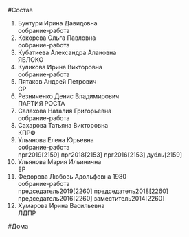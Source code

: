 #Состав  
1. Бунтури Ирина Давидовна  
    собрание-работа  
2. Кокорева Ольга Павловна  
    собрание-работа  
3. Кубатиева Александра Алановна  
    ЯБЛОКО  
4. Куликова Ирина Викторовна  
    собрание-работа  
5. Пятаков Андрей Петрович  
    СР  
6. Резниченко Денис Владимирович  
    ПАРТИЯ РОСТА  
7. Салахова Наталия Григорьевна  
    собрание-работа  
8. Сахарова Татьяна Викторовна  
    КПРФ  
9. Ульянова Елена Юрьевна  
    собрание-работа  
    прг2019[2159] прг2018[2153] прг2016[2153] дубль[2159]  
10. Ульянова Мария Ильинична  
    ЕР  
11. Федорова Любовь Адольфовна 1980  
    собрание-работа  
    председатель2019[2260] председатель2018[2260] председатель2016[2260] заместитель2014[2260]  
12. Хумарова Ирина Васильевна  
    ЛДПР  
  
#Дома  
